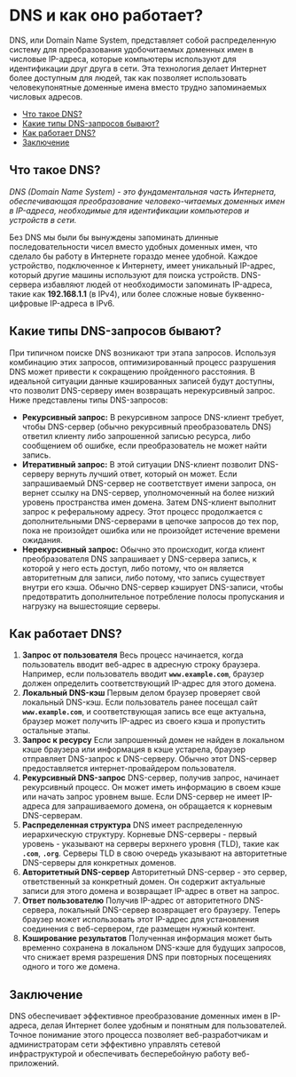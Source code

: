 # DNS и как оно работает?

DNS, или Domain Name System, представляет собой распределенную систему для преобразования удобочитаемых доменных имен в числовые IP-адреса, которые компьютеры используют для идентификации друг друга в сети. Эта технология делает Интернет более доступным для людей, так как позволяет использовать человекупонятные доменные имена вместо трудно запоминаемых числовых адресов.

- [Что такое DNS?](#что-такое-dns)
- [Какие типы DNS-запросов бывают?](#какие-типы-dns-запросов-бывают)
- [Как работает DNS?](#как-работает-dns)
- [Заключение](#заключение)

## Что такое DNS?

*DNS (Domain Name System) - это фундаментальная часть Интернета, обеспечивающая преобразование человеко-читаемых доменных имен в IP-адреса, необходимые для идентификации компьютеров и устройств в сети.*

Без DNS мы были бы вынуждены запоминать длинные последовательности чисел вместо удобных доменных имен, что сделало бы работу в Интернете гораздо менее удобной. Каждое устройство, подключенное к Интернету, имеет уникальный IP-адрес, который другие машины используют для поиска устройств. DNS-сервера избавляют людей от необходимости запоминать IP-адреса, такие как **192.168.1.1** (в IPv4), или более сложные новые буквенно-цифровые IP-адреса в IPv6.

## Какие типы DNS-запросов бывают?

При типичном поиске DNS возникают три этапа запросов. Используя комбинацию этих запросов, оптимизированный процесс разрушения DNS может привести к сокращению пройденного расстояния. В идеальной ситуации данные кэшированных записей будут доступны, что позволит DNS-серверу имен возвращать нерекурсивный запрос. Ниже представлены типы DNS-запросов:
- **Рекурсивный запрос:** В рекурсивном запросе DNS-клиент требует, чтобы DNS-сервер (обычно рекурсивный преобразователь DNS) ответил клиенту либо запрошенной записью ресурса, либо сообщением об ошибке, если преобразователь не может найти запись.
- **Итеративный запрос:** В этой ситуации DNS-клиент позволит DNS-серверу вернуть лучший ответ, который он может. Если запрашиваемый DNS-сервер не соответствует имени запроса, он вернет ссылку на DNS-сервер, уполномоченный на более низкий уровень пространства имен домена. Затем DNS-клиент выполнит запрос к реферальному адресу. Этот процесс продолжается с дополнительными DNS-серверами в цепочке запросов до тех пор, пока не произойдет ошибка или не произойдет истечение времени ожидания.
- **Нерекурсивный запрос:** Обычно это происходит, когда клиент преобразователя DNS запрашивает у DNS-сервера запись, к которой у него есть доступ, либо потому, что он является авторитетным для записи, либо потому, что запись существует внутри его кэша. Обычно DNS-сервер кэширует DNS-записи, чтобы предотвратить дополнительное потребление полосы пропускания и нагрузку на вышестоящие серверы.

## Как работает DNS?

1. **Запрос от пользователя**
    Весь процесс начинается, когда пользователь вводит веб-адрес в адресную строку браузера. Например, если пользователь вводит **`www.example.com`**, браузер должен определить соответствующий IP-адрес для этого домена.
2. **Локальный DNS-кэш**
    Первым делом браузер проверяет свой локальный DNS-кэш. Если пользователь ранее посещал сайт **`www.example.com`**, и соответствующая запись все еще актуальна, браузер может получить IP-адрес из своего кэша и пропустить остальные этапы.
3. **Запрос к ресурсу**
    Если запрошенный домен не найден в локальном кэше браузера или информация в кэше устарела, браузер отправляет DNS-запрос к DNS-серверу. Обычно этот DNS-сервер предоставляется интернет-провайдером пользователя.
4. **Рекурсивный DNS-запрос**
    DNS-сервер, получив запрос, начинает рекурсивный процесс. Он может иметь информацию в своем кэше или начать запрос уровнем выше. Если DNS-сервер не имеет IP-адреса для запрашиваемого домена, он обращается к корневым DNS-серверам.
5. **Распределенная структура**
    DNS имеет распределенную иерархическую структуру. Корневые DNS-серверы - первый уровень - указывают на серверы верхнего уровня (TLD), такие как **`.com`**, **`.org`**. Серверы TLD в свою очередь указывают на авторитетные DNS-серверы для конкретных доменов.
6. **Авторитетный DNS-сервер**
    Авторитетный DNS-сервер - это сервер, ответственный за конкретный домен. Он содержит актуальные записи для этого домена и возвращает IP-адрес в ответ на запрос.
7. **Ответ пользователю**
    Получив IP-адрес от авторитетного DNS-сервера, локальный DNS-сервер возвращает его браузеру. Теперь браузер может использовать этот IP-адрес для установления соединения с веб-сервером, где размещен нужный контент.
8. **Кэширование результатов**
    Полученная информация может быть временно сохранена в локальном DNS-кэше для будущих запросов, что снижает время разрешения DNS при повторных посещениях одного и того же домена.

## Заключение

DNS обеспечивает эффективное преобразование доменных имен в IP-адреса, делая Интернет более удобным и понятным для пользователей. Точное понимание этого процесса позволяет веб-разработчикам и администраторам сети эффективно управлять сетевой инфраструктурой и обеспечивать бесперебойную работу веб-приложений.